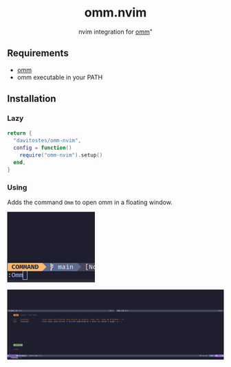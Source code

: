 <h1 align="center">
    omm.nvim
</h1>

<p align="center">
    nvim integration for <a href="https://github.com/dhth/omm">omm</a>"
</p>

## Requirements

- [omm](https://github.com/dhth/omm)
- omm executable in your PATH

## Installation

### Lazy

```lua
return {
  "davitostes/omm-nvim",
  config = function()
    require("omm-nvim").setup()
  end,
}
```

### Using

Adds the command `Omm` to open omm in a floating window.

![Command](./images/command.png)

![Window](./images/window.png)
